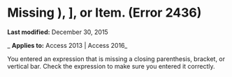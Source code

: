 
# Missing ), ], or Item. (Error 2436)

 **Last modified:** December 30, 2015

 _ **Applies to:** Access 2013 | Access 2016_

You entered an expression that is missing a closing parenthesis, bracket, or vertical bar. Check the expression to make sure you entered it correctly.

